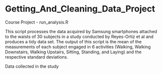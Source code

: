 Getting_And_Cleaning_Data_Project
=================================

Course Project - run_analysis.R

This script processes the data acquired by Samsung smartphones attached to the waists of 30 subjects in a study conducted by Reyes-Ortiz et al and produces a tidy data set.  The output of this script is the mean of the measurements of each subject engaged in 6 activities (Walking, Walking Downstairs, Walking Upstairs, Sitting, Standing, and Laying) and the respective standard deviations.

Data collected in the study 
